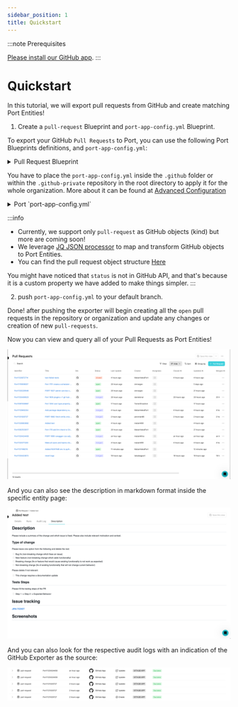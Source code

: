```yaml
---
sidebar_position: 1
title: Quickstart
---
```


:::note Prerequisites

[Please install our GitHub app](../installation).
:::

# Quickstart

In this tutorial, we will export pull requests from GitHub and create matching Port Entities!

1. Create a `pull-request` Blueprint and `port-app-config.yml` Blueprint.

To export your GitHub `Pull Requests` to Port, you can use the following Port Blueprints definitions, and `port-app-config.yml`:

<details>
<summary> Pull Request Blueprint </summary>

```json showLineNumbers
{
  "identifier": "pull-request",
  "title": "Pull Request",
  "schema": {
    "properties": {
      "creator": {
        "title": "Creator",
        "type": "string"
      },
      "assignees": {
        "title": "Assignees",
        "type": "array"
      },
      "reviewers": {
        "title": "Reviewers",
        "type": "array"
      },
      "status": {
        "title": "Status",
        "type": "string",
        "enum": ["merged", "open", "closed"],
        "enumColors": {
          "merged": "purple",
          "open": "green",
          "closed": "red"
        }
      },
      "closedAt": {
        "title": "Closed At",
        "type": "string",
        "format": "date-time"
      },
      "updatedAt": {
        "title": "Updated At",
        "type": "string",
        "format": "date-time"
      },
      "mergedAt": {
        "title": "Merged At",
        "type": "string",
        "format": "date-time"
      },
      "description": {
        "title": "Description",
        "type": "string",
        "format": "markdown"
      },
      "link": {
        "format": "url",
        "type": "string"
      }
    },
    "required": []
  },
  "mirrorProperties": {},
  "formulaProperties": {},
  "relations": {}
}
```

</details>

You have to place the `port-app-config.yml` inside the `.github` folder or within the `.github-private` repository in the root directory to apply it for the whole organization.
More about it can be found at [Advanced Configuration](../advanced-configuration)

<details>

<summary> Port `port-app-config.yml` </summary>

```yaml showLineNumbers
resources:
  - kind: pull-request
    selector:
      query: "true"
    port:
      entity:
        mappings:
          identifier: ".head.repo.name + (.id|tostring)"
          title: ".title"
          blueprint: '"pull-request"'
          properties:
            creator: ".user.login"
            assignees: ".assignees[].login"
            reviewers: ".requested_reviewers[].login"
            status: ".status" # merged, closed, opened
            closedAt: ".closed_at"
            updatedAt: ".updated_at"
            mergedAt: ".merged_at"
            description: ".body"
            prNumber: ".id"
            link: ".html_url"
```

</details>

:::info

- Currently, we support only `pull-request` as GitHub objects (kind) but more are coming soon!
- We leverage [JQ JSON processor](https://stedolan.github.io/jq/manual/) to map and transform GitHub objects to Port Entities.
- You can find the pull request object structure [Here](https://docs.github.com/en/rest/pulls/pulls#get-a-pull-request)

You might have noticed that `status` is not in GitHub API, and that's because it is a custom property we have added to make things simpler.
:::

2. push `port-app-config.yml` to your default branch.

Done! after pushing the exporter will begin creating all the `open` pull requests in the repository or organization and update any changes or creation of new `pull-requests`.

Now you can view and query all of your Pull Requests as Port Entities!

![Developer Portal GitHub Pull Requests](../../../../static/img/integrations/github-app/GitHubPullRequests.png)

And you can also see the description in markdown format inside the specific entity page:

![Developer Portal GitHub Pull Request Description](../../../../static/img/integrations/github-app/PullRequestDescription.png)

And you can also look for the respective audit logs with an indication of the GitHub Exporter as the source:

![Developer Portal GitHub Exporter Audit Log](../../../../static/img/integrations/github-app/AuditLog.png)
